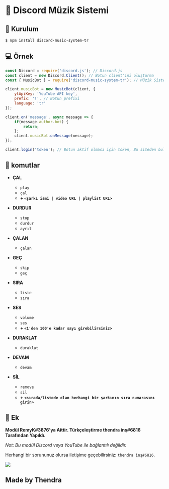 # 🎵 Discord Müzik Sistemi

## 🔩 Kurulum
```
$ npm install discord-music-system-tr
```

## 💻 Örnek
```js
const Discord = require('discord.js'); // Discord.js
const client = new Discord.Client(); // Botun client'ini oluşturma
const { MusicBot } = require('discord-music-system-tr'); // Müzik Sistemi modülü

client.musicBot = new MusicBot(client, {
    ytApiKey: 'YouTube API key',
    prefix: '!', // Botun prefixi
    language: 'tr'
});

client.on('message', async message => {
    if(message.author.bot) {
        return;
    };
    client.musicBot.onMessage(message);
});

client.login('token'); // Botun aktif olması için token, Bu siteden bulabilirsin https://discord.com/developers/applications/
```

## 🤖 komutlar
* **ÇAL**
  * `play` 
  * `çal`
  * **+ `<şarkı ismi | video URL | playlist URL>`**

* **DURDUR**
  * `stop`
  * `durdur`
  * `ayrıl`

* **ÇALAN**
  * `çalan`

* **GEÇ**
  * `skip`
  * `geç`

* **SIRA**
  * `liste`
  * `sıra`

* **SES**
  * `volume`
  * `ses`
  * **+ `<1'den 100'e kadar sayı girebilirsiniz>`**

* **DURAKLAT**
  * `duraklat`

* **DEVAM**
  * `devam`

* **SİL**
  * `remove`
  * `sil`
  * **+ `<sırada/listede olan herhangi bir şarkının sıra numarasını girin>`**


## 🚀 Ek

**Modül RemyK#3876'ya Aittir. Türkçeleştirme thendra inş#6816 Tarafından Yapıldı.**

*Not: Bu modül Discord veya YouTube ile bağlantılı değildir.*

Herhangi bir sorununuz olursa iletişime geçebilirsiniz: `thendra inş#6816`.

<a href="https://discord.gg/6MuTY4j6Qt"><img src="https://invidget.switchblade.xyz/6MuTY4j6Qt"></a>


## **Made by Thendra**
